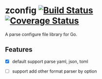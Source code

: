 # zconfig  [![Build Status][ci-img]][ci] [![Coverage Status][cov-img]][cov]

A  parse configure file library for Go.


## Features
- [x] default support parse yaml, json, toml
- [ ] support add other format parser by option




[ci-img]: https://github.com/zonewave/zconfig/actions/workflows/go.yaml/badge.svg
[ci]: https://github.com/zonewave/zconfig/actions/workflows/go.yaml

[cov-img]: https://codecov.io/gh/zonewave/zconfig/branch/main/graph/badge.svg
[cov]: https://codecov.io/gh/zonewave/zconfig/branch/main


